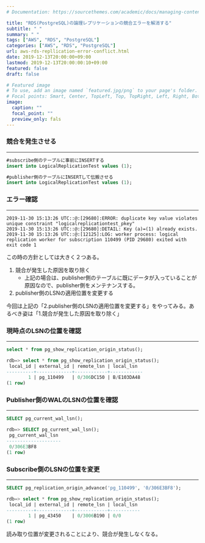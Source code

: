 ```yaml
---
# Documentation: https://sourcethemes.com/academic/docs/managing-content/

title: "RDS(PostgreSQL)の論理レプリケーションの競合エラーを解消する"
subtitle: " "
summary: " "
tags: ["AWS", "RDS", "PostgreSQL"]
categories: ["AWS", "RDS", "PostgreSQL"]
url: aws-rds-repllication-error-conflict.html
date: 2019-12-13T20:00:00+09:00
lastmod: 2019-12-13T20:00:00:10+09:00
featured: false
draft: false

# Featured image
# To use, add an image named `featured.jpg/png` to your page's folder.
# Focal points: Smart, Center, TopLeft, Top, TopRight, Left, Right, BottomLeft, Bottom, BottomRight.
image:
  caption: ""
  focal_point: ""
  preview_only: fals
---
```




### 競合を発生させる

***

```sql
#subscribe側のテーブルに事前にINSERTする
insert into LogicalReplicationTest values (1);

#publisher側のテーブルにINSERTして伝搬させる
insert into LogicalReplicationTest values (1);
```

### エラー確認

***

```
2019-11-30 15:13:26 UTC::@:[29680]:ERROR: duplicate key value violates unique constraint "logicalreplicationtest_pkey"
2019-11-30 15:13:26 UTC::@:[29680]:DETAIL: Key (a)=(1) already exists.
2019-11-30 15:13:26 UTC::@:[12125]:LOG: worker process: logical replication worker for subscription 110499 (PID 29680) exited with exit code 1
```

この時の方針としては大きく２つある。

1. 競合が発生した原因を取り除く
   - 上記の場合は、publisher側のテーブルに既にデータが入っていることが原因なので、publisher側をメンテナンスする。
2. publisher側のLSNの適用位置を変更する

今回は上記の「2.publisher側のLSNの適用位置を変更する」をやってみる。あるべき姿は「1.競合が発生した原因を取り除く」

### 現時点のLSNの位置を確認

***

```sql
select * from pg_show_replication_origin_status();

rdb=> select * from pg_show_replication_origin_status();
 local_id | external_id | remote_lsn | local_lsn  
----------+-------------+------------+------------
        1 | pg_110499   | 0/306DC150 | B/E103DA48
(1 row)
```

### Publisher側のWALのLSNの位置を確認

***

```sql
SELECT pg_current_wal_lsn();

rdb=> SELECT pg_current_wal_lsn();
 pg_current_wal_lsn 
--------------------
 0/306E3BF8
(1 row)
```

### Subscribe側のLSNの位置を変更

***

```sql
SELECT pg_replication_origin_advance('pg_110499', '0/306E3BF8');

rdb=> select * from pg_show_replication_origin_status();
 local_id | external_id | remote_lsn | local_lsn 
----------+-------------+------------+-----------
        1 | pg_43450    | 0/3006B190 | 0/0
(1 row)
```

読み取り位置が変更されることにより、競合が発生しなくなる。

